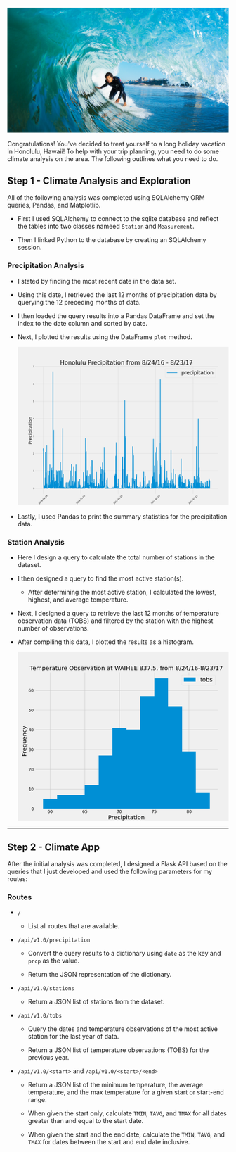 ![surfs-up.png](Images/surfs-up.png)

Congratulations! You've decided to treat yourself to a long holiday vacation in Honolulu, Hawaii! To help with your trip planning, you need to do some climate analysis on the area. The following outlines what you need to do.

## Step 1 - Climate Analysis and Exploration

All of the following analysis was completed using SQLAlchemy ORM queries, Pandas, and Matplotlib.

* First I used SQLAlchemy to connect to the sqlite database and reflect the tables into two classes nameed `Station` and `Measurement`.

* Then I linked Python to the database by creating an SQLAlchemy session.

### Precipitation Analysis

* I stated by finding the most recent date in the data set.

* Using this date, I retrieved the last 12 months of precipitation data by querying the 12 preceding months of data.

* I then loaded the query results into a Pandas DataFrame and set the index to the date column and sorted by date.

* Next, I plotted the results using the DataFrame `plot` method.

  ![precipitation](Images/precipitation.png)

* Lastly, I used Pandas to print the summary statistics for the precipitation data.

### Station Analysis

* Here I design a query to calculate the total number of stations in the dataset.

* I then designed a query to find the most active station(s).

  * After determining the most active station, I calculated the lowest, highest, and average temperature.

* Next, I designed a query to retrieve the last 12 months of temperature observation data (TOBS) and filtered by the station with the highest number of observations.


* After compiling this data, I plotted the results as a histogram.

    ![station-histogram](Images/station-histogram.png)

- - - - - - - - - - - - - - - - - - - - - - - - - - - - - - - - - - - - - - - - 

## Step 2 - Climate App

After the initial analysis was completed, I designed a Flask API based on the queries that I just developed and used the following parameters for my routes:

### Routes

* `/`

  * List all routes that are available.

* `/api/v1.0/precipitation`

  * Convert the query results to a dictionary using `date` as the key and `prcp` as the value.

  * Return the JSON representation of the dictionary.

* `/api/v1.0/stations`

  * Return a JSON list of stations from the dataset.

* `/api/v1.0/tobs`
  * Query the dates and temperature observations of the most active station for the last year of data.

  * Return a JSON list of temperature observations (TOBS) for the previous year.

* `/api/v1.0/<start>` and `/api/v1.0/<start>/<end>`

  * Return a JSON list of the minimum temperature, the average temperature, and the max temperature for a given start or start-end range.

  * When given the start only, calculate `TMIN`, `TAVG`, and `TMAX` for all dates greater than and equal to the start date.

  * When given the start and the end date, calculate the `TMIN`, `TAVG`, and `TMAX` for dates between the start and end date inclusive.
